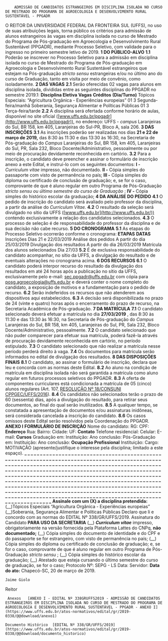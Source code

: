         ADMISSÃO DE CANDIDATOS ESTRANGEIROS EM DISCIPLINA ISOLADA NO CURSO DE MESTRADO DO PROGRAMA DE AGROECOLOGIA E DESENVOLVIMENTO RURAL SUSTENTÁVEL - PPGADR  

 O REITOR DA UNIVERSIDADE FEDERAL DA FRONTEIRA SUL (UFFS), no uso de suas atribuições legais, torna público os critérios para admissão de alunos estrangeiros às vagas em disciplina isolada no curso de Mestrado do Programa de Pós-graduação em Agroecologia e Desenvolvimento Rural Sustentável (PPGADR), mediante Processo Seletivo, com validade para o ingresso no primeiro semestre letivo de 2019.  **1 DO PÚBLICO-ALVO** **1.1**  Poderão se inscrever no Processo Seletivo para a admissão em disciplina isolada no curso de Mestrado do Programa de Pós-graduação em Agroecologia e Desenvolvimento Rural Sustentável estrangeiros que estejam na Pós-graduação *stricto sensu*  estrangeiras e/ou no último ano do curso de Graduação, tanto em visita por meio de convênio, como isoladamente.  **2 DAS VAGAS** **2.1**  Serão oferecidas 02 vagas para alunos em disciplina isolada, divididas entre as seguintes disciplinas do PPGADR no semestre 2019.1:     **Disciplina Eletiva**   **Vagas**   **Créditos**   **(Dia/Turno)**     Tópicos Especiais: “Agricultura Orgânica - Experiências europeias”    01   3   Segunda-feira/manhã     Soberania, Segurança Alimentar e Políticas Públicas    01   3   Terça-feira/tarde     **2.2**  A disciplina será ofertada conforme horário de aulas, disponível no site oficial ([www.uffs.edu.br/ppgadr](http://www.uffs.edu.br/ppgadr)), no endereço: UFFS - *campus*  Laranjeiras do Sul, BR 158, km 405, Laranjeiras do Sul-PR, Bloco A, sala 206.  **3 DAS INSCRIÇÕES** **3.1**  As inscrições poderão ser realizadas nos dias  **21 e 22 de março de 2019,** das 8:30 às 11:30 e das 13:30 às 16:30, na Secretaria de Pós-graduação do *Campus*  Laranjeiras do Sul, BR 158, km 405, Laranjeiras do Sul, PR, Sala 232, Bloco Docente/Administrativo, pessoalmente ou por meio de procuração devidamente reconhecida em cartório. **3.2**  Para a inscrição, o candidato deve preencher e assinar o formulário de inscrição anexo a este Edital, e instruí-lo com os seguintes documentos: **I -**  *Curriculum vitae*  impresso, não documentado. **II -**  Cópia simples do passaporte com visto de permanência no país; **III -**  Cópia simples do diploma ou certificado de conclusão de graduação; e, se for o caso, comprovante de que é aluno regular em outro Programa de Pós-Graduação *stricto sensu ou último semestre do curso de Graduação* ; **IV -**  Cópia simples do histórico escolar da graduação;  **4 DA ANÁLISE DO PEDIDO** **4.1**  O pedido de inscrição do candidato será avaliado pelo professor da disciplina, a partir da análise do *Curriculum Vitae.* **4.2**  O resultado da seleção será divulgado no sítio da UFFS ([www.uffs.edu.br](http://www.uffs.edu.br/)) contendo exclusivamente a relação dos candidatos selecionados. **4.3**  O processo de seleção é de responsabilidade do professor da disciplina e de sua decisão não cabe recurso.  **5 DO CRONOGRAMA** **5.1**  As etapas do Processo Seletivo ocorrerão conforme o cronograma:     **ETAPAS**   **DATAS**     Inscrições   Dias 21 e 22/03/2019     Análise dos pedidos   A partir do dia 25/03/2019     Divulgação dos resultados   A partir do dia 26/03/2019     Matrícula dos alunos selecionados   Dia 27/03     **5.2**  É de exclusiva responsabilidade do candidato acompanhar, no sítio da UFFS, a divulgação do resultado e de eventuais alterações no cronograma acima.  **6 DOS RECURSOS** **6.1**  O candidato poderá interpor recurso do resultado da divulgação dos resultados em até 24 horas após a publicação no sítio da UFFS, exclusivamente pelo e-mail: sec.ppgadr@uffs.edu.br com cópia para posg.agroecologia@uffs.edu.br e deverá conter o nome completo do candidato, a exposição de motivos e a fundamentação para o pedido de recurso. **6.2**  Serão indeferidos os recursos que não atenderem aos dispositivos aqui estabelecidos. **6.3**  A decisão será disponibilizada no prazo de 24 (vinte e quatro) horas após o encerramento do prazo de recurso, na Secretaria Acadêmica de Pós-graduação.  **7 DA MATRÍCULA** **7.1**  O candidato selecionado deverá efetuar a matrícula no dia **27/03/2019** , das 8:30 às 11:30 e das 13:30 às 16:30, na Secretaria de Pós-graduação do *Campus*  Laranjeiras do Sul, BR 158, km 405, Laranjeiras do Sul, PR, Sala 232, Bloco Docente/Administrativo, pessoalmente. **7.2**  O candidato selecionado que não puder comparecer para efetuar sua matrícula, poderá fazê-la através de procuração devidamente reconhecida em cartório, no período estipulado. **7.3**  O candidato selecionado que não realizar a matrícula nesse período perderá direito à vaga. **7.4**  Os documentos para matrícula serão informados no edital de divulgação dos resultados.  **8 DAS DISPOSIÇÕES FINAIS** **8.1**  O candidato, ao assinar o formulário de inscrição, declara que leu e concorda com as normas deste Edital. **8.2**  Ao aluno na condição de matrícula em disciplina isolada não será garantida a matrícula como aluno regular em futuros processos seletivos do PPGADR. **8.3**  A oferta de componentes curriculares está condicionada a matrícula de 05 (cinco) alunos regulares (Art. 107, [RESOLUÇÃO Nº 18/CONSUNI CPPGEC/UFFS/2016](https://www.uffs.edu.br/atos-normativos/resolucao/consunicppgec/2016-0018)). **8.4**  Os candidatos não selecionados terão o prazo de 60 (sessenta) dias, após a divulgação do resultado, para retirar seus documentos, ao final do qual serão inutilizados. **8.5**  A qualquer tempo, se constatada a apresentação de documentos e/ou assinaturas inidôneas, será considerada cancelada a inscrição do candidato. **8.6**  Os casos omissos deste Edital serão resolvidos pela Coordenação do PPGADR.   **ANEXO I**  **FORMULÁRIO DE INSCRIÇÃO**      Nome do candidato:     RG:   CPF:     **Endereço**     Rua:     Bairro:   Cidade:   UF:     **Contato**     Telefone residencial:   Celular:     E-mail:     **Cursos**     Graduação em:     Instituição:   Ano conclusão:     Pós-Graduação em:     Instituição:   Ano conclusão:     **Ocupação Profissional**     Instituição:     Cargo:               MOTIVAÇÃO (apresente/justifique o interesse pela disciplina; limitado a este espaço). **\_ \_ \_ \_ \_ \_ \_ \_ \_ \_ \_ \_ \_ \_ \_ \_ \_ \_ \_ \_ \_ \_ \_ \_ \_ \_ \_ \_ \_ \_ \_ \_ \_ \_ \_ \_ \_ \_ \_ \_ \_ \_ \_ \_ \_ \_ \_ \_ \_ \_ \_** **\_ \_ \_ \_ \_ \_ \_ \_ \_ \_ \_ \_ \_ \_ \_ \_ \_ \_ \_ \_ \_ \_ \_ \_ \_ \_ \_ \_ \_ \_ \_ \_ \_ \_ \_ \_ \_ \_ \_ \_ \_ \_ \_ \_ \_ \_ \_ \_ \_ \_ \_** **\_ \_ \_ \_ \_ \_ \_ \_ \_ \_ \_ \_ \_ \_ \_ \_ \_ \_ \_ \_ \_ \_ \_ \_ \_ \_ \_ \_ \_ \_ \_ \_ \_ \_ \_ \_ \_ \_ \_ \_ \_ \_ \_ \_ \_ \_ \_ \_ \_ \_ \_** **\_ \_ \_ \_ \_ \_ \_ \_ \_ \_ \_ \_ \_ \_ \_ \_ \_ \_ \_ \_ \_ \_ \_ \_ \_ \_ \_ \_ \_ \_ \_ \_ \_ \_ \_ \_ \_ \_ \_ \_ \_ \_ \_ \_ \_ \_ \_ \_ \_ \_ \_** **\_ \_ \_ \_ \_ \_ \_ \_ \_ \_ \_ \_ \_ \_ \_ \_ \_ \_ \_ \_ \_ \_ \_ \_ \_ \_ \_ \_ \_ \_ \_ \_ \_ \_ \_ \_ \_ \_ \_ \_ \_ \_ \_ \_ \_ \_ \_ \_ \_ \_ \_** **\_ \_ \_ \_ \_ \_ \_ \_ \_ \_ \_ \_ \_ \_ \_ \_ \_ \_ \_ \_ \_ \_ \_ \_ \_ \_ \_ \_ \_ \_ \_ \_ \_ \_ \_ \_ \_ \_ \_ \_ \_ \_ \_ \_ \_ \_ \_ \_ \_ \_ \_** **\_ \_ \_ \_ \_ \_ \_ \_ \_ \_ \_ \_ \_ \_ \_ \_ \_ \_ \_ \_ \_ \_ \_ \_ \_ \_ \_ \_ \_ \_ \_ \_ \_ \_ \_ \_ \_ \_ \_ \_ \_ \_ \_ \_ \_ \_ \_ \_ \_ \_ \_** **\_ \_ \_ \_ \_ \_ \_ \_ \_ \_ \_ \_ \_ \_ \_ \_ \_ \_ \_ \_ \_ \_ \_ \_ \_ \_ \_ \_ \_ \_ \_ \_ \_ \_ \_ \_ \_ \_ \_ \_ \_ \_ \_ \_ \_ \_ \_ \_ \_ \_ \_** **\_ \_ \_ \_ \_ \_ \_ \_ \_ \_ \_ \_ \_ \_ \_ \_ \_ \_ \_ \_ \_ \_ \_ \_ \_ \_ \_ \_ \_ \_ \_ \_ \_ \_ \_ \_ \_ \_ \_ \_ \_ \_ \_ \_ \_ \_ \_ \_ \_ \_ \_** **Assinale com um (X) a disciplina pretendida:** (\_\_)Tópicos Especiais “Agricultura Orgânica - Experiências europeias” (\_\_)Soberania, Segurança Alimentar e Políticas Públicas Declaro que li e concordo com as normas do EDITAL Nº 338/GR/UFFS/2019.   Assinatura do Candidato   **PARA USO DA SECRETARIA** (\_\_)  ***Curriculum vitae***  impresso, obrigatoriamente na versão fornecida pela Plataforma Lattes do CNPq, **não documentado;** (\_\_) Cópia simples do documento de identidade e do CPF e do passaporte se for estrangeiro, com visto de permanência no país; (\_\_) Cópia simples do diploma ou certificado de conclusão de graduação; e, se for o caso, comprovante de que é aluno regular em outro Programa de Pós-Graduação *stricto sensu* ; (\_\_) Cópia simples do histórico escolar da graduação; (\_\_) Atestado que esteja cursando o último semestre do curso de graduação, se for o caso;     Protocolo Nº:   SEPG - LS Data:   Servidor:          **Data do ato:** Chapecó-SC, 20 de março de 2019.   
 

    Jaime Giolo   
 Reitor 

     Anexos   [ANEXO I - EDITAL Nº 338GRUFFS2019 - ADMISSÃO DE CANDIDATOS ESTRANGEIROS EM DISCIPLINA ISOLADA NO CURSO DE MESTRADO DO PROGRAMA DE AGROECOLOGIA E DESENVOLVIMENTO RURAL SUSTENTÁVEL - PPGADR - ANEXO I](https://www.uffs.edu.br/atos-normativos/edital/gr/2019-0338/@@download/anexo1)  

    Documento Histórico  [EDITAL Nº 338/GR/UFFS/2019](https://www.uffs.edu.br/atos-normativos/edital/gr/2019-0338/@@download/documento_historico)     
      